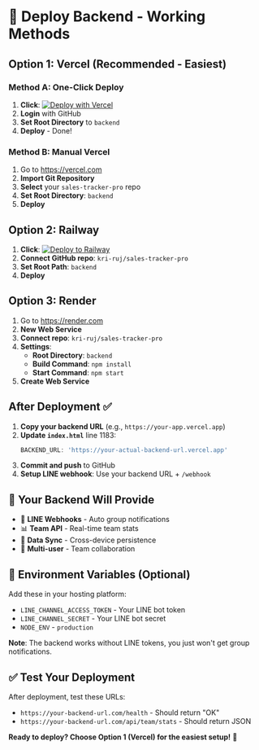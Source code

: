 # 🚀 Deploy Backend - Working Methods

## Option 1: Vercel (Recommended - Easiest)

### Method A: One-Click Deploy
1. **Click**: [![Deploy with Vercel](https://vercel.com/button)](https://vercel.com/new/clone?repository-url=https://github.com/kri-ruj/sales-tracker-pro&project-name=sales-tracker-backend&repository-name=sales-tracker-backend&root-directory=backend)
2. **Login** with GitHub
3. **Set Root Directory** to `backend`
4. **Deploy** - Done!

### Method B: Manual Vercel
1. Go to https://vercel.com
2. **Import Git Repository**
3. **Select** your `sales-tracker-pro` repo
4. **Set Root Directory**: `backend`
5. **Deploy**

## Option 2: Railway

1. **Click**: [![Deploy to Railway](https://railway.app/button.svg)](https://railway.app/new)
2. **Connect GitHub repo**: `kri-ruj/sales-tracker-pro`
3. **Set Root Path**: `backend`
4. **Deploy**

## Option 3: Render

1. Go to https://render.com
2. **New Web Service**
3. **Connect repo**: `kri-ruj/sales-tracker-pro`
4. **Settings**:
   - **Root Directory**: `backend`
   - **Build Command**: `npm install`
   - **Start Command**: `npm start`
5. **Create Web Service**

## After Deployment ✅

1. **Copy your backend URL** (e.g., `https://your-app.vercel.app`)
2. **Update `index.html`** line 1183:
   ```javascript
   BACKEND_URL: 'https://your-actual-backend-url.vercel.app'
   ```
3. **Commit and push** to GitHub
4. **Setup LINE webhook**: Use your backend URL + `/webhook`

## 🎯 Your Backend Will Provide

- 🤖 **LINE Webhooks** - Auto group notifications
- 📊 **Team API** - Real-time team stats  
- 💾 **Data Sync** - Cross-device persistence
- 👥 **Multi-user** - Team collaboration

## 🔧 Environment Variables (Optional)

Add these in your hosting platform:
- `LINE_CHANNEL_ACCESS_TOKEN` - Your LINE bot token
- `LINE_CHANNEL_SECRET` - Your LINE bot secret
- `NODE_ENV` - `production`

**Note**: The backend works without LINE tokens, you just won't get group notifications.

## ✅ Test Your Deployment

After deployment, test these URLs:
- `https://your-backend-url.com/health` - Should return "OK"
- `https://your-backend-url.com/api/team/stats` - Should return JSON

**Ready to deploy? Choose Option 1 (Vercel) for the easiest setup!** 🚀